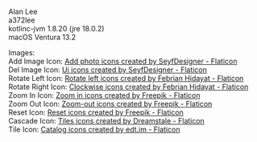 Alan Lee <br>
a372lee <br>
kotlinc-jvm 1.8.20 (jre 18.0.2) <br>
macOS Ventura 13.2 <br>

Images: <br>
Add Image Icon: <a href="https://www.flaticon.com/free-icons/add-photo" title="add photo icons">Add photo icons created by SeyfDesigner - Flaticon</a> <br>
Del Image Icon: <a href="https://www.flaticon.com/free-icons/ui" title="ui icons">Ui icons created by SeyfDesigner - Flaticon</a> <br>
Rotate Left Icon: <a href="https://www.flaticon.com/free-icons/rotate-left" title="rotate left icons">Rotate left icons created by Febrian Hidayat - Flaticon</a> <br>
Rotate Right Icon: <a href="https://www.flaticon.com/free-icons/clockwise" title="clockwise icons">Clockwise icons created by Febrian Hidayat - Flaticon</a> <br>
Zoom In Icon: <a href="https://www.flaticon.com/free-icons/zoom-in" title="zoom in icons">Zoom in icons created by Freepik - Flaticon</a> <br>
Zoom Out Icon: <a href="https://www.flaticon.com/free-icons/zoom-out" title="zoom-out icons">Zoom-out icons created by Freepik - Flaticon</a> <br>
Reset Icon: <a href="https://www.flaticon.com/free-icons/reset" title="reset icons">Reset icons created by Freepik - Flaticon</a> <br>
Cascade Icon: <a href="https://www.flaticon.com/free-icons/tiles" title="tiles icons">Tiles icons created by Dreamstale - Flaticon</a> <br>
Tile Icon: <a href="https://www.flaticon.com/free-icons/catalog" title="catalog icons">Catalog icons created by edt.im - Flaticon</a> <br>